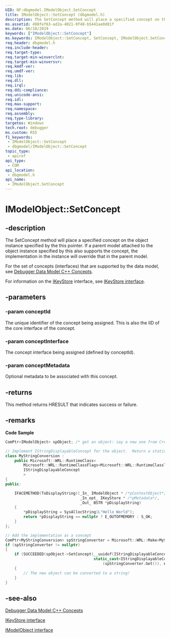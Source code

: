 ```yaml
---
UID: NF:dbgmodel.IModelObject.SetConcept
title: IModelObject::SetConcept (dbgmodel.h)
description: The SetConcept method will place a specified concept on the object instance specified by the this pointer.
ms.assetid: 498fef63-ad2a-4021-9f48-b5441ae0d81f
ms.date: 06/10/2019
keywords: ["IModelObject::SetConcept"]
ms.keywords: IModelObject::SetConcept, SetConcept, IModelObject.SetConcept, IModelObject::SetConcept, IModelObject.SetConcept
req.header: dbgmodel.h
req.include-header: 
req.target-type: 
req.target-min-winverclnt: 
req.target-min-winversvr: 
req.kmdf-ver: 
req.umdf-ver: 
req.lib: 
req.dll: 
req.irql: 
req.ddi-compliance: 
req.unicode-ansi: 
req.idl: 
req.max-support: 
req.namespace: 
req.assembly: 
req.type-library: 
targetos: Windows
tech.root: debugger
ms.custom: RS5
f1_keywords:
 - IModelObject::SetConcept
 - dbgmodel/IModelObject::SetConcept
topic_type:
 - apiref
api_type:
 - COM
api_location:
 - dbgmodel.h
api_name:
 - IModelObject.SetConcept
---
```


# IModelObject::SetConcept


## -description

The SetConcept method will place a specified concept on the object instance specified by the this pointer. If a parent model attached to the object instance specified by this also supports the concept, the implementation in the instance will override that in the parent model.

For the set of concepts (interfaces) that are supported by the data model, see [Debugger Data Model C++ Concepts](https://docs.microsoft.com/windows-hardware/drivers/debugger/data-model-cpp-concepts).

For information on the [IKeyStore](nn-dbgmodel-ikeystore.md) interface, see [IKeyStore interface](nn-dbgmodel-ikeystore.md).

## -parameters

### -param conceptId

The unique identifier of the concept being assigned. This is also the IID of the core interface of the concept.

### -param conceptInterface

The concept interface being assigned (defined by conceptId).

### -param conceptMetadata

Optional metadata to be associated with this concept.

## -returns

This method returns HRESULT that indicates success or failure.

## -remarks

**Code Sample**

```cpp
ComPtr<IModelObject> spObject; /* get an object: say a new one from CreateSyntheticObject */

// Implement IStringDisplayableConcept for the object.  Return a static "Hello World" string.
class MyStringConversion :
    public Microsoft::WRL::RuntimeClass<
        Microsoft::WRL::RuntimeClassFlags<Microsoft::WRL::RuntimeClassType::ClassicCom>,
        IStringDisplayableConcept
        >
{
public:

    IFACEMETHOD(ToDisplayString)(_In_ IModelObject * /*pContextObject*/, 
                                 _In_opt_ IKeyStore * /*pMetadata*/, 
                                 _Out_ BSTR *pDisplayString)
    {
        *pDisplayString = SysAllocString(L"Hello World");
        return *pDisplayString == nullptr ? E_OUTOFMEMORY : S_OK;
    }
};

// Add the implementation as a concept
ComPtr<MyStringConversion> spStringConverter = Microsoft::WRL::Make<MyStringConversion>();
if (spStringConverter != nullptr)
{
    if (SUCCEEDED(spObject->SetConcept(__uuidof(IStringDisplayableConcept),
                                       static_cast<IStringDisplayableConcept *>
                                           (spStringConverter.Get()), nullptr)))
    {
        // The new object can be converted to a string! 
    }
}
```

## -see-also

[Debugger Data Model C++ Concepts](https://docs.microsoft.com/windows-hardware/drivers/debugger/data-model-cpp-concepts)

[IKeyStore interface](nn-dbgmodel-ikeystore.md)

[IModelObject interface](nn-dbgmodel-imodelobject.md)

